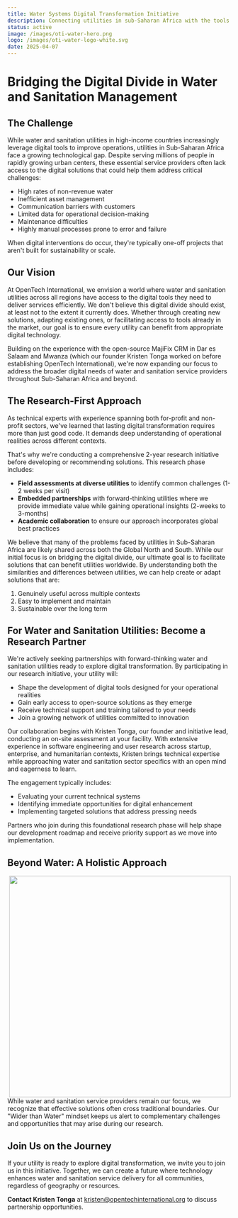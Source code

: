 ```yaml
---
title: Water Systems Digital Transformation Initiative
description: Connecting utilities in sub-Saharan Africa with the tools they need to thrive
status: active
image: /images/oti-water-hero.png
logo: /images/oti-water-logo-white.svg
date: 2025-04-07
---
```

# Bridging the Digital Divide in Water and Sanitation Management

## The Challenge

While water and sanitation utilities in high-income countries increasingly leverage digital tools to improve operations, utilities in Sub-Saharan Africa face a growing technological gap. Despite serving millions of people in rapidly growing urban centers, these essential service providers often lack access to the digital solutions that could help them address critical challenges:

* High rates of non-revenue water
* Inefficient asset management
* Communication barriers with customers
* Limited data for operational decision-making
* Maintenance difficulties
* Highly manual processes prone to error and failure

When digital interventions do occur, they're typically one-off projects that aren't built for sustainability or scale.

## Our Vision

At OpenTech International, we envision a world where water and sanitation utilities across all regions have access to the digital tools they need to deliver services efficiently. We don't believe this digital divide should exist, at least not to the extent it currently does. Whether through creating new solutions, adapting existing ones, or facilitating access to tools already in the market, our goal is to ensure every utility can benefit from appropriate digital technology.

Building on the experience with the open-source MajiFix CRM in Dar es Salaam and Mwanza (which our founder Kristen Tonga worked on before establishing OpenTech International), we're now expanding our focus to address the broader digital needs of water and sanitation service providers throughout Sub-Saharan Africa and beyond.

## The Research-First Approach

As technical experts with experience spanning both for-profit and non-profit sectors, we've learned that lasting digital transformation requires more than just good code. It demands deep understanding of operational realities across different contexts.

That's why we're conducting a comprehensive 2-year research initiative before developing or recommending solutions. This research phase includes:

* **Field assessments at diverse utilities** to identify common challenges (1-2 weeks per visit)
* **Embedded partnerships** with forward-thinking utilities where we provide immediate value while gaining operational insights (2-weeks to 3-months)
* **Academic collaboration** to ensure our approach incorporates global best practices

We believe that many of the problems faced by utilities in Sub-Saharan Africa are likely shared across both the Global North and South. While our initial focus is on bridging the digital divide, our ultimate goal is to facilitate solutions that can benefit utilities worldwide. By understanding both the similarities and differences between utilities, we can help create or adapt solutions that are:
1. Genuinely useful across multiple contexts
2. Easy to implement and maintain
3. Sustainable over the long term

<div id="for-water-and-sanitation-utilities" class="relative -top-16"></div>

## For Water and Sanitation Utilities: Become a Research Partner

We're actively seeking partnerships with forward-thinking water and sanitation utilities ready to explore digital transformation. By participating in our research initiative, your utility will:

* Shape the development of digital tools designed for your operational realities
* Gain early access to open-source solutions as they emerge
* Receive technical support and training tailored to your needs
* Join a growing network of utilities committed to innovation

Our collaboration begins with Kristen Tonga, our founder and initiative lead, conducting an on-site assessment at your facility. With extensive experience in software engineering and user research across startup, enterprise, and humanitarian contexts, Kristen brings technical expertise while approaching water and sanitation sector specifics with an open mind and eagerness to learn.

The engagement typically includes:
* Evaluating your current technical systems
* Identifying immediate opportunities for digital enhancement
* Implementing targeted solutions that address pressing needs

Partners who join during this foundational research phase will help shape our development roadmap and receive priority support as we move into implementation.

## Beyond Water: A Holistic Approach
<img style="float: right; height: 500px" src="/images/digital-water-hippo.png">
While water and sanitation service providers remain our focus, we recognize that effective solutions often cross traditional boundaries. Our "Wider than Water" mindset keeps us alert to complementary challenges and opportunities that may arise during our research.

## Join Us on the Journey

If your utility is ready to explore digital transformation, we invite you to join us in this initiative. Together, we can create a future where technology enhances water and sanitation service delivery for all communities, regardless of geography or resources.

**Contact Kristen Tonga** at kristen@opentechinternational.org to discuss partnership opportunities.